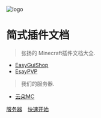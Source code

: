 ![logo](https://docsify.js.org/_media/icon.svg)

# 简式插件文档

> 张扬的 Minecraft插件文档大全.

* [EasyGuiShop](https://www.mcbbs.net/thread-1321609-1-1.html) &ensp;
* [EsayPVP](https://www.mcbbs.net/thread-1339244-1-1.html)
> 我们的服务器.

* [云朵MC](CloudMC/zh_CN/README)

[服务器](#云朵服务器) &ensp;
[快速开始](#简式插件列表)
